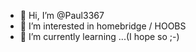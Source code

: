 - 👋 Hi, I’m @Paul3367
- 👀 I’m interested in homebridge / HOOBS
- 🌱 I’m currently learning ...(I hope so ;-)

<!---
Paul3367/Paul3367 is a ✨ special ✨ repository because its `README.md` (this file) appears on your GitHub profile.
You can click the Preview link to take a look at your changes.
--->
